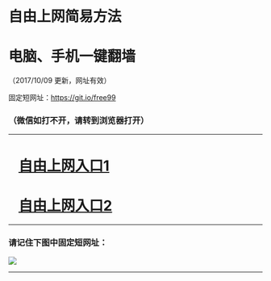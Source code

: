 ﻿# 自由上网简易方法

# 电脑、手机一键翻墙

（2017/10/09 更新，网址有效）

固定短网址：https://git.io/free99

### （微信如打不开，请转到浏览器打开）


***





# &nbsp;&nbsp; <a href="http://ft39525352.fwq-tz-1001.info/fwqtz01.html?t=100900113759 " target="_blank">自由上网入口1</a>
# &nbsp;&nbsp; <a href="http://ft81967800.fwq-tz-1002.info/fwqtz02.html?t=10090012179 " target="_blank">自由上网入口2</a>
***

### 请记住下图中固定短网址：

<img src="https://s3-us-west-2.amazonaws.com/fwq-1001/yjfq-20170905okok.png" /> 


***

